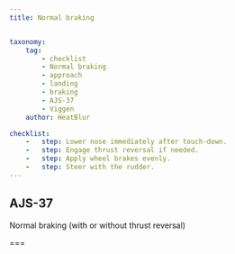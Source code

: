 ```yaml
---
title: Normal braking 


taxonomy:
    tag:
        - checklist
        - Normal braking
        - approach
        - landing
        - braking
        - AJS-37
        - Viggen
    author: HeatBlur

checklist:
    -   step: Lower nose immediately after touch-down.
    -   step: Engage thrust reversal if needed.
    -   step: Apply wheel brakes evenly.
    -   step: Steer with the rudder.
---
```


## AJS-37 
Normal braking (with or without thrust reversal)

===

